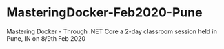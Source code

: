 # MasteringDocker-Feb2020-Pune
Mastering Docker - Through .NET Core a 2-day classroom session held in Pune, IN on 8/9th Feb 2020
